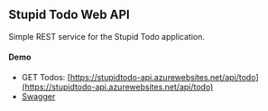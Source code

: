 ## Stupid Todo Web API
Simple REST service for the Stupid Todo application.

#### Demo

* GET Todos: [https://stupidtodo-api.azurewebsites.net/api/todo](https://stupidtodo-api.azurewebsites.net/api/todo)
* [Swagger](https://stupidtodo-api.azurewebsites.net/swagger)
